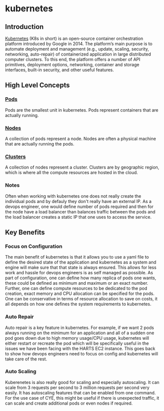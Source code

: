 # kubernetes

## Introduction 

[Kubernetes](https://kubernetes.io/) (K8s in short) is an open-source container orchestration platform introduced by Google in 2014. The platform’s main purpose is to automate deployment and management (e.g., update, scaling, security, networking, auto-repair) of containerized application in large distributed computer clusters. To this end, the platform offers a number of API primitives, deployment options, networking, container and storage interfaces, built-in security, and other useful features. 


## High Level Concepts 

### [Pods](https://kubernetes.io/docs/concepts/workloads/pods/) 

Pods are the smallest unit in kubernetes. Pods represent containers that are actually running.

### [Nodes](https://kubernetes.io/docs/concepts/architecture/nodes/) 

A collection of pods represent a node. Nodes are often a physical machine that are actually running the pods. 

### [Clusters](https://kubernetes.io/docs/concepts/cluster-administration/)

A collection of nodes represent a cluster. Clusters are by geographic region, which is where all the compute resources are hosted in the cloud. 

### Notes 

Often when working with kubernetes one does not really create the individual pods and by defauly they don't really have an external IP. As a devops engineer, one would define number of pods required and then for the node have a load balancer than balances traffic between the pods and the load balancer creates a static IP that one uses to access the service. 

## Key Benefits

### Focus on Configuration 

The main benefit of kubernetes is that it allows you to use a yaml file to define the desired state of the application and kubernetes as a system and engine will make sure that that state is always ensured. This allows for less work and hassle for devops engineers is as self managed as possible. As part of configuration, one can define how many replica of pods one wants, these could be defined as minimum and maximum or an exact number. Further, one can define compute resources to be dedicated to the pod creation, exact memory and CPU allocation can be specified for the pods. One can be conservative in terms of resource allocation to save on costs, it all depends on how one defines the system requirements to kubernetes. 

### Auto Repair 

Auto repair is a key feature in kubernetes. For example, if we want 2 pods always running on the minimum for an application and all of a sudden one pod goes down due to high memory usage/CPU usage, kubernetes will either restart or recreate the pod which will be specifically useful in the issues we have been facing with the HARTS EC2 instance. This goes back to show how devops engineers need to focus on config and kubernetes will take care of the rest. 

### Auto Scaling 

Kuberenetes is also really good for scaling and especially autoscaling. It can scale from 3 requests per second to 3 million requests per second very easily. It has autoscaling features that can be enabled from one command. For the use case of CYE, this might be useful if there is unexpected traffic, it can scale and create additional pods or even nodes if required. 


